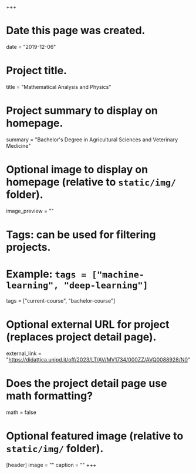 +++
# Date this page was created.
date = "2019-12-06"

# Project title.
title = "Mathematical Analysis and Physics"

# Project summary to display on homepage.
summary = "Bachelor's Degree in Agricultural Sciences and Veterinary Medicine"

# Optional image to display on homepage (relative to `static/img/` folder).
image_preview = ""

# Tags: can be used for filtering projects.
# Example: `tags = ["machine-learning", "deep-learning"]`
tags = ["current-course", "bachelor-course"]

# Optional external URL for project (replaces project detail page).
external_link = "https://didattica.unipd.it/off/2023/LT/AV/MV1734/000ZZ/AVQ0088928/N0"

# Does the project detail page use math formatting?
math = false

# Optional featured image (relative to `static/img/` folder).
[header]
image = ""
caption = ""
+++
